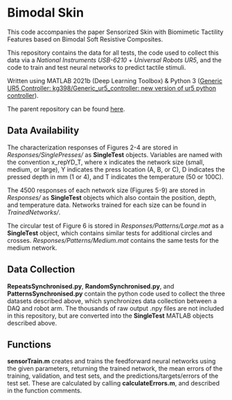 # Bimodal Skin
This code accompanies the paper Sensorized Skin with Biomimetic Tactility Features based on Bimodal Soft Resistive Composites.

This repository contains the data for all tests, the code used to collect this data via a _National Instruments USB-6210_ + _Universal Robots UR5_, and the code to train and test neural networks to predict tactile stimuli.

Written using MATLAB 2021b (Deep Learning Toolbox) & Python 3 ([Generic UR5 Controller: kg398/Generic_ur5_controller: new version of ur5 python controller](https://github.com/kg398/Generic_ur5_controller)).

The parent repository can be found [here](https://github.com/DSHardman/TemperatureSensors).

## Data Availability
The characterization responses of Figures 2-4 are stored in _Responses/SinglePresses/_ as **SingleTest** objects. Variables are named with the convention x_repYD_T, where x indicates the network size (small, medium, or large), Y indicates the press location (A, B, or C), D indicates the pressed depth in mm (1 or 4), and T indicates the temperature (50 or 100C).

The 4500 responses of each network size (Figures 5-9) are stored in _Responses/_ as **SingleTest** objects which also contain the position, depth, and temperature data. Networks trained for each size can be found in _TrainedNetworks/_.

The circular test of Figure 6 is stored in _Responses/Patterns/Large.mat_ as a **SingleTest** object, which contains similar tests for additional circles and crosses. _Responses/Patterns/Medium.mat_ contains the same tests for the medium network.

## Data Collection
**RepeatsSynchronised.py**, **RandomSynchronised.py**, and **PatternsSynchronised.py** contain the python code used to collect the three datasets described above, which synchronizes data collection between a DAQ and robot arm. The thousands of raw output .npy files are not included in this repository, but are converted into the **SingleTest** MATLAB objects described above.

## Functions
**sensorTrain.m** creates and trains the feedforward neural networks using the given parameters, returning the trained network, the mean errors of the training, validation, and test sets, and the predictions/targets/errors of the test set. These are calculated by calling **calculateErrors.m**, and described in the function comments.
